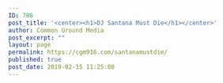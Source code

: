 ```yaml
---
ID: 786
post_title: '<center><h1>DJ Santana Must Die</h1></center>'
author: Common Ground Media
post_excerpt: ""
layout: page
permalink: https://cgm916.com/santanamustdie/
published: true
post_date: 2019-02-15 11:25:08
---
```



<!-- d751713988987e9331980363e24189ce -->
